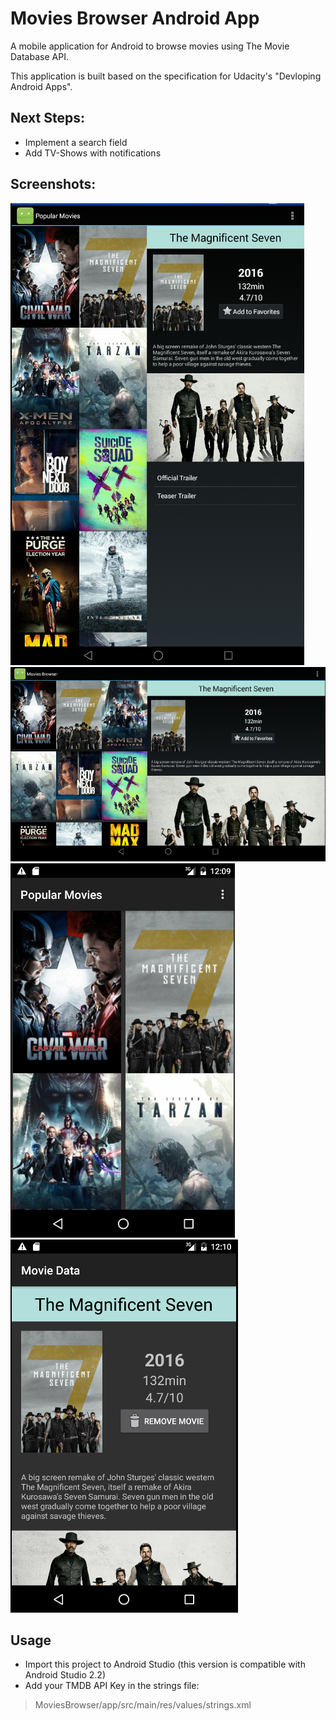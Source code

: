 # Movies Browser Android App
A mobile application for Android to browse movies using The Movie Database API.

This application is built based on the specification for Udacity's "Devloping Android Apps".

## Next Steps:
- Implement a search field
- Add TV-Shows with notifications

## Screenshots:
![Alt text](screenshots/screenshot_tablet_portrait_small.png?raw=true "Tablet Portrait")
![Alt text](screenshots/screenshot_tablet_landscape_small.png?raw=true "Tablet Landscape")
![Alt text](screenshots/screenshot_phone_movies_list_small.png?raw=true "Phone Movies List")
![Alt text](screenshots/screenshot_phone_moviie_data_small.png?raw=true "Phone Movie Data")

## Usage
- Import this project to Android Studio (this version is compatible with Android Studio 2.2)
- Add your TMDB API Key in the strings file:

> MoviesBrowser/app/src/main/res/values/strings.xml


